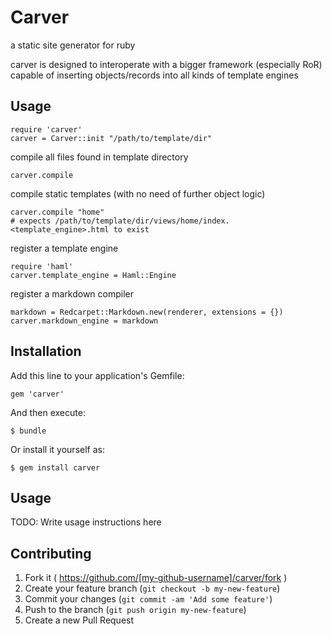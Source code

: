 # Carver

a static site generator for ruby

carver is designed to interoperate with a bigger framework (especially RoR)
capable of inserting objects/records into all kinds of template engines

## Usage

    require 'carver'
    carver = Carver::init "/path/to/template/dir"

compile all files found in template directory

    carver.compile

compile static templates (with no need of further object logic)

    carver.compile "home"
    # expects /path/to/template/dir/views/home/index.<template_engine>.html to exist


register a template engine    

    require 'haml'
    carver.template_engine = Haml::Engine


register a markdown compiler

    markdown = Redcarpet::Markdown.new(renderer, extensions = {})
    carver.markdown_engine = markdown



## Installation

Add this line to your application's Gemfile:

    gem 'carver'

And then execute:

    $ bundle

Or install it yourself as:

    $ gem install carver

## Usage

TODO: Write usage instructions here

## Contributing

1. Fork it ( https://github.com/[my-github-username]/carver/fork )
2. Create your feature branch (`git checkout -b my-new-feature`)
3. Commit your changes (`git commit -am 'Add some feature'`)
4. Push to the branch (`git push origin my-new-feature`)
5. Create a new Pull Request
